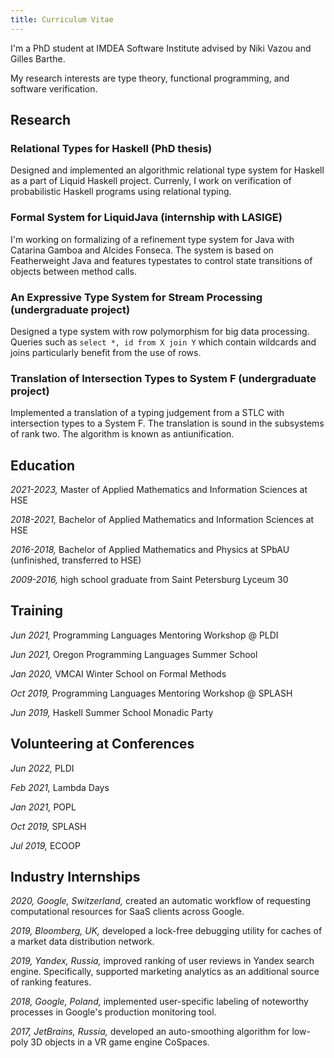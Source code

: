 ```yaml
---
title: Curriculum Vitae
---
```


I'm a PhD student at IMDEA Software Institute advised by Niki Vazou and Gilles Barthe.

My research interests are type theory, functional programming, and software verification.

## Research

### Relational Types for Haskell (PhD thesis)
Designed and implemented an algorithmic relational type system for Haskell as a part of Liquid Haskell project. Currenly, I work on verification of probabilistic Haskell programs using relational typing.

### Formal System for LiquidJava (internship with LASIGE)
I'm working on formalizing of a refinement type system for Java with Catarina Gamboa and Alcides Fonseca. The system is based on Featherweight Java and features typestates to control state transitions of objects between method calls.

### An Expressive Type System for Stream Processing (undergraduate project)
Designed a type system with row polymorphism for big data processing. Queries such as `select *, id from X join Y` which contain wildcards and joins particularly benefit from the use of rows.

### Translation of Intersection Types to System F (undergraduate project)
Implemented a translation of a typing judgement from a STLC with intersection types to a System F. The translation is sound in the subsystems of rank two. The algorithm is known as antiunification.

## Education

_2021-2023,_ Master of Applied Mathematics and Information Sciences at HSE

_2018-2021,_ Bachelor of Applied Mathematics and Information Sciences at HSE

_2016-2018,_ Bachelor of Applied Mathematics and Physics at SPbAU (unfinished, transferred to HSE)

_2009-2016,_ high school graduate from Saint Petersburg Lyceum 30

## Training

_Jun 2021,_ Programming Languages Mentoring Workshop @ PLDI

_Jun 2021,_ Oregon Programming Languages Summer School

_Jan 2020,_ VMCAI Winter School on Formal Methods

_Oct 2019,_ Programming Languages Mentoring Workshop @ SPLASH

_Jun 2019,_ Haskell Summer School Monadic Party

## Volunteering at Conferences

_Jun 2022,_ PLDI

_Feb 2021,_ Lambda Days

_Jan 2021,_ POPL

_Oct 2019,_ SPLASH

_Jul 2019,_ ECOOP

## Industry Internships

_2020, Google, Switzerland,_ created an automatic workflow of requesting computational resources for SaaS clients across Google.

_2019, Bloomberg, UK,_ developed a lock-free debugging utility for caches of a market data distribution network.

_2019, Yandex, Russia,_ improved ranking of user reviews in Yandex search engine. Specifically, supported marketing analytics as an additional source of ranking features.

_2018, Google, Poland,_ implemented user-specific labeling of noteworthy processes in Google's production monitoring tool.

_2017, JetBrains, Russia,_ developed an auto-smoothing algorithm for low-poly 3D objects in a VR game engine CoSpaces.

